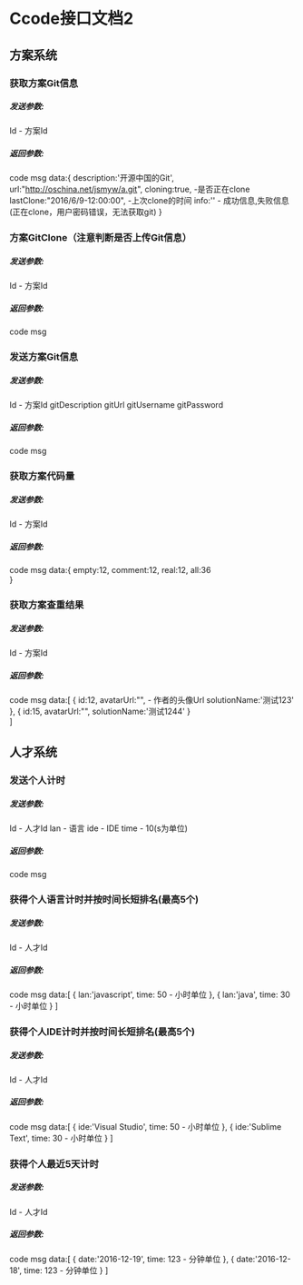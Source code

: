 # Ccode接口文档2

## 方案系统
### 获取方案Git信息
##### 发送参数:
Id - 方案Id
##### 返回参数:
code
msg
data:{
    description:'开源中国的Git',
    url:"http://oschina.net/jsmyw/a.git",
    cloning:true, -是否正在clone
    lastClone:"2016/6/9-12:00:00", -上次clone的时间
    info:'' - 成功信息,失败信息(正在clone，用户密码错误，无法获取git)
}

### 方案GitClone（注意判断是否上传Git信息）
##### 发送参数:
Id - 方案Id
##### 返回参数:
code
msg

### 发送方案Git信息
##### 发送参数:
Id - 方案Id
gitDescription
gitUrl
gitUsername
gitPassword
##### 返回参数:
code
msg

### 获取方案代码量
##### 发送参数:
Id - 方案Id
##### 返回参数:
code
msg
data:{
    empty:12,
    comment:12,
    real:12,
    all:36    
}

### 获取方案查重结果
##### 发送参数:
Id - 方案Id
##### 返回参数:
code
msg
data:[
    {
        id:12,
        avatarUrl:"", - 作者的头像Url
        solutionName:'测试123'
    },
    {
        id:15,
        avatarUrl:"",
        solutionName:'测试1244'
    }  
]


## 人才系统

### 发送个人计时
##### 发送参数:
Id - 人才Id
lan - 语言
ide - IDE
time - 10(s为单位)
##### 返回参数:
code
msg


### 获得个人语言计时并按时间长短排名(最高5个)
##### 发送参数:
Id - 人才Id
##### 返回参数:
code
msg
data:[
    {
        lan:'javascript',
        time: 50 - 小时单位
    },
    {
        lan:'java',
        time: 30 - 小时单位
    } 
]

### 获得个人IDE计时并按时间长短排名(最高5个)
##### 发送参数:
Id - 人才Id
##### 返回参数:
code
msg
data:[
    {
        ide:'Visual Studio',
        time: 50 - 小时单位
    },
    {
        ide:'Sublime Text',
        time: 30 - 小时单位
    } 
]

### 获得个人最近5天计时
##### 发送参数:
Id - 人才Id
##### 返回参数:
code
msg
data:[
    {
        date:'2016-12-19',
        time: 123 - 分钟单位
    },
    {
        date:'2016-12-18',
        time: 123 - 分钟单位
    }
]